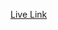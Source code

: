 [Live Link](https://kshitijingale.github.io/Placement-Assignment_Kshitij-Ingale_javascript_answer12)